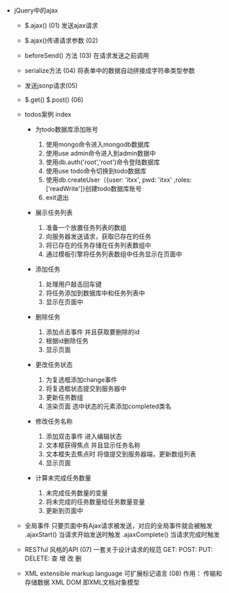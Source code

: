 - jQuery中的ajax
  - $.ajax()   (01)
    发送ajax请求

  - $.ajax()传递请求参数 (02)

  - beforeSend() 方法 (03)
    在请求发送之前调用

  - serialize方法 (04)
    将表单中的数据自动拼接成字符串类型参数

  - 发送jsonp请求(05)

  - $.get() $.post() (06)

  - todos案例 index
    - 为todo数据库添加账号
      1. 使用mongo命令进入mongodb数据库
      2. 使用use admin命令进入到admin数据中
      3. 使用db.auth('root','root')命令登陆数据库
      4. 使用use todo命令切换到todo数据库
      5. 使用db.createUser（{user: 'itxx', pwd: 'itxx' ,roles:['readWrite']}创建todo数据库账号
      6. exit退出

    - 展示任务列表
      1. 准备一个放置任务列表的数组
      2. 向服务器发送请求，获取已存在的任务
      3. 将已存在的任务存储在任务列表数组中
      4. 通过模板引擎将任务列表数组中任务显示在页面中

    - 添加任务
      1. 处理用户敲击回车键
      2. 将任务添加到数据库中和任务列表中
      3. 显示在页面中

    - 删除任务
      1. 添加点击事件 并且获取要删除的id
      2. 根据id删除任务
      3. 显示页面

    - 更改任务状态
      1. 为复选框添加change事件
      2. 将复选框状态提交到服务器中
      3. 更新任务数组
      4. 渲染页面 选中状态的元素添加completed类名

    - 修改任务名称
      1. 添加双击事件 进入编辑状态
      2. 文本框获得焦点 并且显示任务名称
      3. 文本框失去焦点时 将值提交到服务器端，更新数组列表
      4. 显示页面

    - 计算未完成任务数量
      1. 未完成任务数量的变量
      2. 将未完成的任务数量给任务数量变量
      3. 更新到页面中

  - 全局事件
    只要页面中有Ajax请求被发送，对应的全局事件就会被触发
    .ajaxStart() 当请求开始发送时触发
    .ajaxComplete() 当请求完成时触发

  - RESTful 风格的API (07)
    一套关于设计请求的规范
    GET: POST: PUT: DELETE:  查 增 改 删

  - XML extensible markup language 可扩展标记语言 (08)
    作用： 传输和存储数据
    XML DOM 即XML文档对象模型